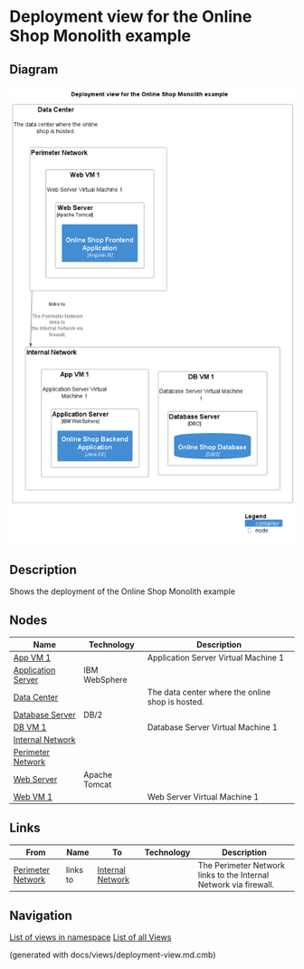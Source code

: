 # Deployment view for the Online Shop Monolith example

## Diagram
![Deployment view for the Online Shop Monolith example](../../../../software-development/architecture/example/monolith/deployment-view.png)

## Description
Shows the deployment of the Online Shop Monolith example

## Nodes
| Name | Technology | Description |
|---|---|---|
| [App VM 1](../../../../software-development/architecture/example/monolith/app-vm1.md) |  | Application Server Virtual Machine 1 |
| [Application Server](../../../../software-development/architecture/example/monolith/application-server.md) | IBM WebSphere |  |
| [Data Center](../../../../software-development/architecture/example/monolith/data-center.md) |  | The data center where the online shop is hosted. |
| [Database Server](../../../../software-development/architecture/example/monolith/db-server.md) | DB/2 |  |
| [DB VM 1](../../../../software-development/architecture/example/monolith/db-vm1.md) |  | Database Server Virtual Machine 1 |
| [Internal Network](../../../../software-development/architecture/example/monolith/internal-network.md) |  |  |
| [Perimeter Network](../../../../software-development/architecture/example/monolith/perimeter-network.md) |  |  |
| [Web Server](../../../../software-development/architecture/example/monolith/web-server.md) | Apache Tomcat |  |
| [Web VM 1](../../../../software-development/architecture/example/monolith/web-vm1.md) |  | Web Server Virtual Machine 1 |

## Links
| From | Name | To | Technology | Description |
|---|---|---|---|---|
| [Perimeter Network](../../../../software-development/architecture/example/monolith/perimeter-network.md) | links to | [Internal Network](../../../../software-development/architecture/example/monolith/internal-network.md) |  | The Perimeter Network links to the Internal Network via firewall. |


## Navigation
[List of views in namespace](./views-in-namespace.md)
[List of all Views](../../../../views.md)

(generated with docs/views/deployment-view.md.cmb)
